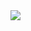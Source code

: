 <img src="https://capsule-render.vercel.app/api?type=venom&color=auto&height=400&section=header&text=Welcome to Changki's Github&fontSize=40" />
